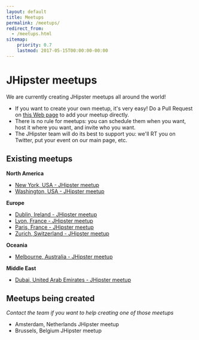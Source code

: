 ```yaml
---
layout: default
title: Meetups
permalink: /meetups/
redirect_from:
  - /meetups.html
sitemap:
    priority: 0.7
    lastmod: 2017-05-15T00:00:00-00:00
---
```


# <i class="fa fa-meetup "></i> JHipster meetups

We are currently creating JHipster meetups all around the world!

- If you want to create your own meetup, it's very easy! Do a Pull Request on [this Web page](https://github.com/jhipster/jhipster.github.io/blob/master/pages/meetups.md) to add your meetup directly.
- There is no rule for meetups: you can schedule them when you want, host it where you want, and invite who you want.
- The JHipster team will do its best to support you: we'll RT you on Twitter, put your event on our main page, etc.

## Existing meetups

**North America**

- [New York, USA - JHipster meetup](https://www.meetup.com/JHipster-NYC/)
- [Washington, USA - JHipster meetup](https://www.meetup.com/JHipster-DC/)

**Europe**

- [Dublin, Ireland - JHipster meetup](https://www.meetup.com/JHipsterDublin/)
- [Lyon, France - JHipster meetup](https://www.meetup.com/JHipster-Lyon/)
- [Paris, France - JHipster meetup](https://www.meetup.com/JHipster-User-Group/)
- [Zurich, Switzerland - JHipster meetup](https://www.meetup.com/JHipster/)

**Oceania**

- [Melbourne, Australia - JHipster meetup](https://www.meetup.com/fr-FR/jHipster-Melbourne/)

**Middle East**

- [Dubai, United Arab Emirates - JHipster meetup](https://www.meetup.com/JHipster-Dubai/)

## Meetups being created

*Contact the team if you want to help creating one of those meetups*

- Amsterdam, Netherlands JHipster meetup
- Brussels, Belgium JHipster meetup

